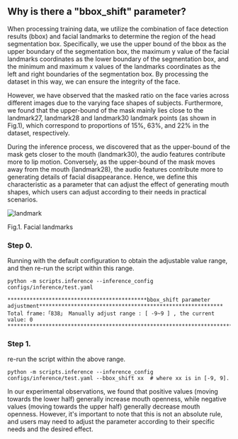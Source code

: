## Why is there a "bbox_shift" parameter?
When processing training data, we utilize the combination of face detection results (bbox) and facial landmarks to determine the region of the head segmentation box. Specifically, we use the upper bound of the bbox as the upper boundary of the segmentation box, the maximum y value of the facial landmarks coordinates as the lower boundary of the segmentation box, and the minimum and maximum x values of the landmarks coordinates as the left and right boundaries of the segmentation box. By processing the dataset in this way, we can ensure the integrity of the face.

However, we have observed that the masked ratio on the face varies across different images due to the varying face shapes of subjects. Furthermore, we found that the upper-bound of the mask mainly lies close to the landmark27, landmark28 and landmark30 landmark points (as shown in Fig.1), which correspond to proportions of 15%, 63%, and 22% in the dataset, respectively.

During the inference process, we discovered that as the upper-bound of the mask gets closer to the mouth (landmark30), the audio features contribute more to lip motion. Conversely, as the upper-bound of the mask moves away from the mouth (landmark28), the audio features contribute more to generating details of facial disappearance. Hence, we define this characteristic as a parameter that can adjust the effect of generating mouth shapes, which users can adjust according to their needs in practical scenarios.

![landmark](figs/landmark_ref.png)

Fig.1. Facial landmarks
### Step 0.
Running with the default configuration to obtain the adjustable value range, and then re-run the script within this range. 
```
python -m scripts.inference --inference_config configs/inference/test.yaml 
```
```
********************************************bbox_shift parameter adjustment**********************************************************
Total frame:「838」 Manually adjust range : [ -9~9 ] , the current value: 0
*************************************************************************************************************************************
```
### Step 1.
re-run the script within the above range. 
```
python -m scripts.inference --inference_config configs/inference/test.yaml --bbox_shift xx  # where xx is in [-9, 9].
```
In our experimental observations, we found that positive values (moving towards the lower half) generally increase mouth openness, while negative values (moving towards the upper half) generally decrease mouth openness. However, it's important to note that this is not an absolute rule, and users may need to adjust the parameter according to their specific needs and the desired effect.